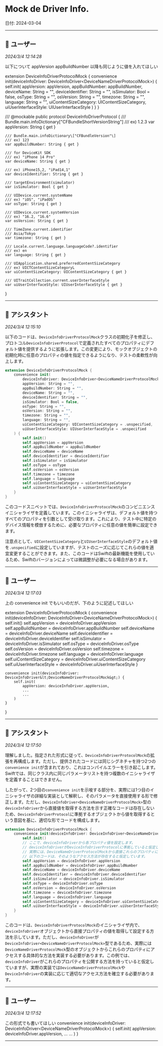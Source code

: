 # Mock de Driver Info.

日付: 2024-03-04

---

## 👤 ユーザー
*2024/3/4 12:14:28*

以下について appVersion appBuildNumber 以降も同じように値を入れてほしい

extension DeviceInfoDriverProtocolMock {
    convenience init(deviceInfoDriver: DeviceInfoDriver&lt;DeviceNameDriverProtocolMock&gt;) {
        self.init(
            appVersion: appVersion, appBuildNumber: appBuildNumber, deviceName: String = "", deviceIdentifier: String = "", isSimulator: Bool = false, osType: String = "", osVersion: String = "", timezone: String = "", language: String = "", uiContentSizeCategory: UIContentSizeCategory, uiUserInterfaceStyle: UIUserInterfaceStyle
        )
    }
}

/// @mockable
public protocol DeviceInfoDriverProtocol {
    /// Bundle.main.infoDictionary\["CFBundleShortVersionString"\]
    /// ex) 1.2.3
    var appVersion: String { get }

    /// Bundle.main.infoDictionary\["CFBundleVersion"\]
    /// ex) 123
    var appBuildNumber: String { get }

    /// for DeviceKit SDK
    /// ex) "iPhone 14 Pro"
    var deviceName: String { get }

    /// ex) iPhone15,2, "iPad14,1"
    var deviceIdentifier: String { get }
    
    /// targetEnvironment(simulator)
    var isSimulator: Bool { get }
    
    /// UIDevice.current.systemName
    /// ex) "iOS", "iPadOS"
    var osType: String { get }

    /// UIDevice.current.systemVersion
    /// ex) "16.2, "16.6"
    var osVersion: String { get }

    /// TimeZone.current.identifier
    /// Asia/Tokyo
    var timezone: String { get }

    /// Locale.current.language.languageCode?.identifier
    /// ex) en
    var language: String { get }
    
    /// UIApplication.shared.preferredContentSizeCategory
    /// ex) UICTContentSizeCategoryL
    var uiContentSizeCategory: UIContentSizeCategory { get }

    /// UITraitCollection.current.userInterfaceStyle
    var uiUserInterfaceStyle: UIUserInterfaceStyle { get }
}

---

## 🤖 アシスタント
*2024/3/4 12:15:10*

以下のコードは、`DeviceInfoDriverProtocolMock`クラスの初期化子を修正し、プロトコル`DeviceInfoDriverProtocol`で定義されたすべてのプロパティにデフォルト値を提供するように拡張します。この変更により、モックオブジェクトの初期化時に任意のプロパティの値を指定できるようになり、テストの柔軟性が向上します。

```swift
extension DeviceInfoDriverProtocolMock {
    convenience init(
        deviceInfoDriver: DeviceInfoDriver<DeviceNameDriverProtocolMock>,
        appVersion: String = "",
        appBuildNumber: String = "",
        deviceName: String = "",
        deviceIdentifier: String = "",
        isSimulator: Bool = false,
        osType: String = "",
        osVersion: String = "",
        timezone: String = "",
        language: String = "",
        uiContentSizeCategory: UIContentSizeCategory = .unspecified,
        uiUserInterfaceStyle: UIUserInterfaceStyle = .unspecified
    ) {
        self.init()
        self.appVersion = appVersion
        self.appBuildNumber = appBuildNumber
        self.deviceName = deviceName
        self.deviceIdentifier = deviceIdentifier
        self.isSimulator = isSimulator
        self.osType = osType
        self.osVersion = osVersion
        self.timezone = timezone
        self.language = language
        self.uiContentSizeCategory = uiContentSizeCategory
        self.uiUserInterfaceStyle = uiUserInterfaceStyle
    }
}
```

このコードスニペットでは、`DeviceInfoDriverProtocolMock`のコンビニエンスイニシャライザを定義しています。このイニシャライザは、デフォルト値を持つすべてのプロパティを引数として受け取ります。これにより、テスト中に特定のデバイス情報を模倣するために、必要なプロパティに任意の値を簡単に設定できます。

注意点として、`UIContentSizeCategory`と`UIUserInterfaceStyle`のデフォルト値を`.unspecified`に設定していますが、テストのニーズに応じてこれらの値を適宜変更することができます。また、このコードはSwiftの最新機能を使用しているため、Swiftのバージョンによっては微調整が必要になる場合があります。

---

## 👤 ユーザー
*2024/3/4 12:17:03*

上の convenience init でもいいのだが、下のように記述してほしい

extension DeviceInfoDriverProtocolMock {
    convenience init(deviceInfoDriver: DeviceInfoDriver&lt;DeviceNameDriverProtocolMock&gt;) {
        self.init()
        self.appVersion = deviceInfoDriver.appVersion
        self.appBuildNumber = deviceInfoDriver.appBuildNumber
        self.deviceName = deviceInfoDriver.deviceName
        self.deviceIdentifier = deviceInfoDriver.deviceIdentifier
        self.isSimulator = deviceInfoDriver.isSimulator
        self.osType = deviceInfoDriver.osType
        self.osVersion = deviceInfoDriver.osVersion
        self.timezone = deviceInfoDriver.timezone
        self.language = deviceInfoDriver.language
        self.uiContentSizeCategory = deviceInfoDriver.uiContentSizeCategory
        self.uiUserInterfaceStyle = deviceInfoDriver.uiUserInterfaceStyle
    }
    
    convenience init(deviceInfoDriver: DeviceInfoDriver&lt;DeviceNameDriverProtocolMock&gt;) {
        self.init(
            appVersion: deviceInfoDriver.appVersion,
            ...
            ...
        )
    }
}

---

## 🤖 アシスタント
*2024/3/4 12:17:50*

理解しました。指定された形式に従って、`DeviceInfoDriverProtocolMock`の拡張を再構成します。ただし、提供されたコードには同じシグネチャを持つ2つの`convenience init`が含まれており、これはコンパイルエラーを引き起こします。Swiftでは、同じクラス内に同じパラメータリストを持つ複数のイニシャライザを定義することはできません。

したがって、2つ目の`convenience init`を示唆する部分を、実際には1つ目のイニシャライザの詳細な実装として解釈し、そのパラメータを直接使用する形で修正します。ただし、`DeviceInfoDriver<DeviceNameDriverProtocolMock>`型の`deviceInfoDriver`から直接値を取得する方法を示す正確なコードは存在しないため、`DeviceInfoDriverProtocol`に準拠するオブジェクトから値を取得するという意図を基に、適切な形でコードを構成します。

```swift
extension DeviceInfoDriverProtocolMock {
    convenience init(deviceInfoDriver: DeviceInfoDriver<DeviceNameDriverProtocolMock>) {
        self.init()
        // ここで、deviceInfoDriverから各プロパティ値を設定します。
        // deviceInfoDriverがDeviceInfoDriverProtocolに準拠していると仮定しています。
        // 実際には、DeviceNameDriverProtocolMockから直接これらのプロパティにアクセスする方法を提供する必要があります。
        // 以下のコードは、そのようなアクセス方法が存在すると仮定しています。
        self.appVersion = deviceInfoDriver.appVersion
        self.appBuildNumber = deviceInfoDriver.appBuildNumber
        self.deviceName = deviceInfoDriver.deviceName
        self.deviceIdentifier = deviceInfoDriver.deviceIdentifier
        self.isSimulator = deviceInfoDriver.isSimulator
        self.osType = deviceInfoDriver.osType
        self.osVersion = deviceInfoDriver.osVersion
        self.timezone = deviceInfoDriver.timezone
        self.language = deviceInfoDriver.language
        self.uiContentSizeCategory = deviceInfoDriver.uiContentSizeCategory
        self.uiUserInterfaceStyle = deviceInfoDriver.uiUserInterfaceStyle
    }
}
```

このコードは、`DeviceInfoDriverProtocolMock`のイニシャライザ内で、`deviceInfoDriver`オブジェクトから直接プロパティの値を取得して設定する方法を示しています。ただし、`deviceInfoDriver`が`DeviceInfoDriver<DeviceNameDriverProtocolMock>`型であるため、実際には`DeviceNameDriverProtocolMock`型のオブジェクトからこれらのプロパティにアクセスする具体的な方法を実装する必要があります。この例では、`deviceInfoDriver`がこれらのプロパティを公開する方法を持っていると仮定していますが、実際の実装では`DeviceNameDriverProtocolMock`や`DeviceInfoDriver`の実装に応じて適切なアクセス方法を確立する必要があります。

---

## 👤 ユーザー
*2024/3/4 12:17:52*

この形式でも書いてほしい
    convenience init(deviceInfoDriver: DeviceInfoDriver&lt;DeviceNameDriverProtocolMock&gt;) {
        self.init(
            appVersion: deviceInfoDriver.appVersion,
            ...
            ...
        )
    }

---
